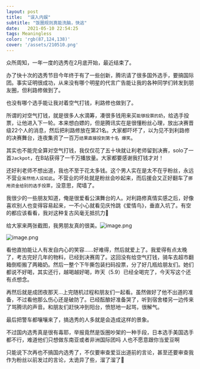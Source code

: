 ```yaml
---
layout: post
title:  "误入内娱"
subtitle: "饭圈规则真能洗脑，快逃"
date:   2021-05-10 22:54:25
tags: Meaningless
color: 'rgb(87,124,138)'
cover: '/assets/210510.png'
---
```


众所周知，一年一度的选秀在2月底开始，最近结束了。

办了快十次的选秀节目今年终于有了一些创新，腾讯请了很多国外选手，要搞国际团。事实证明很成功，从来没有哪个明星的代言广告能让我的各种同学们转发到朋友圈，但利路修做到了。

也没有哪个选手能让我对着空气打钱，利路修也做到了。

所谓的对空气打钱，就是很多人水滴筹，凑很多钱用来买`能够投票的奶`，给选手投票，让他进入下一轮。本来想白嫖的，但是腾讯实在是很懂粉丝心理，放出决赛晋级22个人的消息，然后把利路修放在第21名。大家都吓坏了，以为见不到利路修的决赛舞台，连夜集资了一百万`结果直接投到第十名 爆笑`。

其实也不能完全算对空气打钱，我仅仅花了五十块就让利老师留到决赛，solo了一首`Jackpot`，在B站获得了一千万播放量。大家都要感谢我打钱才对！

还好利老师不想出道，我也不至于花太多钱。这个男人实在是太不在乎粉丝，永远不营业`虽然他人设如此`。不营业的坏处就是粉丝会吵起来，而后援会又正好翻车了`挪用资金给别的选手投票`，没意思，爬墙了。

我很少的一些朋友知道，俺是很爱看公演舞台的人。对利路修真情实感之后，好像喜欢别人也变得容易起来，一不小心就看见庆怜跳《爱情鸟》，垂直入坑了。有空的都应该看看，我对这种复古风毫无抵抗力🤧

给大家来两张截图，我男朋友真的很美。![image.png](https://i.loli.net/2021/05/10/uS5Z9APNfqGQajD.png)

![image.png](https://i.loli.net/2021/05/10/TsyEwUlGtnkhLZ1.png)

看他直拍能让人有发自内心的笑容……好难得，然后就爱上了。我爱得有点太晚了，考古完好几年的物料，已经到决赛周了。这回没有给空气打钱，骑车去超市翻箱倒柜搬了两箱奶。然后一整个下午撕包装扫码投票，分了好几瓶给朋友们。她们都说不好喝，其实还行，越喝越好喝，昨天（5.9）已经全喝完了，今天写这个还有点想念。

再然后就是成团夜那天…上完随机过程和朋友们一起看。虽然做好了他不出道的准备，不过看他那么伤心还是破防了。已经酝酿好准备哭了，听到宿舍楼另一边传来了骂腾讯的声音。和朋友们赶快冲到阳台，愤怒地一起骂，很解气。

最后把警车都嚷嚷来了，搞选秀的人多就是会造成这样的景象。



不过国内选秀真是很有毒耶，举报竟然是饭圈吵架的一种手段，日本选手美国选手都不行，难道他们只想做东南亚或者非洲国际团吗 人也不愿意跟你当爱豆啊

只能说下次再也不搞国内选秀了，不仅要审查爱豆出道前的言论，甚至还要审查我作为粉丝以前发过的言论，太诡异了些，溜了溜了🍂

